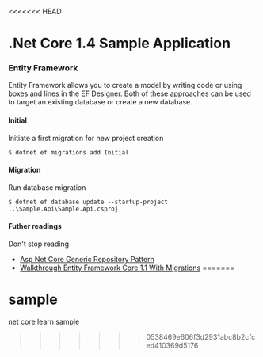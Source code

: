 <<<<<<< HEAD
# .Net Core 1.4 Sample Application

### Entity Framework

Entity Framework allows you to create a model by writing code or using boxes and lines in the EF Designer. Both of these approaches can be used to target an existing database or create a new database. 

#### Initial

Initiate a first migration for new project creation 

`$ dotnet ef migrations add Initial`

#### Migration

Run database migration

`$ dotnet ef database update --startup-project ..\Sample.Api\Sample.Api.csproj`

#### Futher readings

Don't stop reading 

- [Asp Net Core Generic Repository Pattern](https://social.technet.microsoft.com/wiki/contents/articles/36510.asp-net-core-generic-repository-pattern.aspx) 
- [Walkthrough Entity Framework Core 1.1 With Migrations](https://www.benday.com/2017/02/14/walkthrough-entity-framework-core-1-1-with-migrations)
=======
# sample
net core learn sample
>>>>>>> 0538469e606f3d2931abc8b2cfced410369d5176
